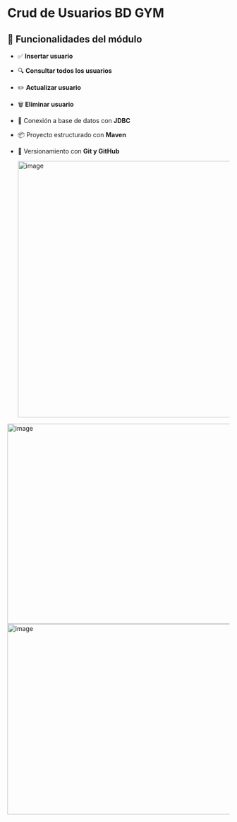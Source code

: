 # Crud de Usuarios BD GYM
## 🚀 Funcionalidades del módulo

- ✅ **Insertar usuario**
- 🔍 **Consultar todos los usuarios**
- ✏️ **Actualizar usuario**
- 🗑️ **Eliminar usuario**
- 💾 Conexión a base de datos con **JDBC**
- 📦 Proyecto estructurado con **Maven**
- 🧩 Versionamiento con **Git y GitHub**

  <img width="1554" height="580" alt="image" src="https://github.com/user-attachments/assets/835bf652-bf1d-427a-a56c-8f9888abcaf0" />

<img width="512" height="453" alt="image" src="https://github.com/user-attachments/assets/b6046583-4911-4020-bb24-c608558266be" />

<img width="1415" height="431" alt="image" src="https://github.com/user-attachments/assets/5cb86261-a369-4be7-af9a-daf92877c9cc" />
